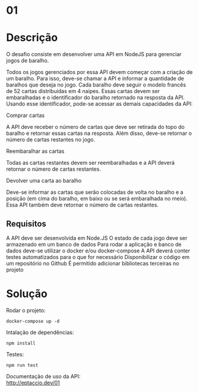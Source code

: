 # 01

# Descrição

O desafio consiste em desenvolver uma API em NodeJS para gerenciar jogos de baralho.

Todos os jogos gerenciados por essa API devem começar com a criação de um baralho. Para isso, deve-se chamar a API e informar a quantidade de baralhos que deseja no jogo. Cada baralho deve seguir o modelo francês de 52 cartas distribuídas em 4 naipes. Essas cartas devem ser embaralhadas e o identificador do baralho retornado na resposta da API. Usando esse identificador, pode-se acessar as demais capacidades da API:

Comprar cartas

A API deve receber o número de cartas que deve ser retirada do topo do baralho e retornar essas cartas na resposta. Além disso, deve-se retornar o número de cartas restantes no jogo.

Reembaralhar as cartas

Todas as cartas restantes devem ser reembaralhadas e a API deverá retornar o número de cartas restantes.

Devolver uma carta ao baralho

Deve-se informar as cartas que serão colocadas de volta no baralho e a posição (em cima do baralho, em baixo ou se será embaralhada no meio). Essa API também deve retornar o número de cartas restantes.

## Requisitos

A API deve ser desenvolvida em Node.JS
O estado de cada jogo deve ser armazenado em um banco de dados
Para rodar a aplicação e banco de dados deve-se utilizar o docker e/ou docker-compose
A API deverá conter testes automatizados para o que for necessário
Disponibilizar o código em um repositório no Github
É permitido adicionar bibliotecas terceiras no projeto

# Solução

Rodar o projeto:
```shel
docker-compose up -d
```

Intalação de dependências:
```shel
npm install
```

Testes:
```shel
npm run test
```

Documentação de uso da API:   
http://eptaccio.dev/01
